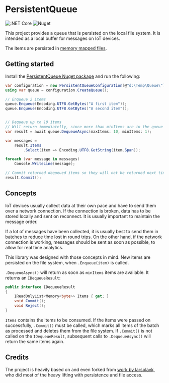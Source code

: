 # PersistentQueue

![.NET Core](https://github.com/Peter-B-/PersistentQueue/workflows/.NET%20Core/badge.svg)
![Nuget](https://img.shields.io/nuget/v/PersistentQueue)

This project provides a queue that is persisted on the local file system. It is intended as a local buffer for messages on IoT devices.

The items are persisted in [memory mapped files](https://docs.microsoft.com/en-us/dotnet/standard/io/memory-mapped-files).

## Getting started

Install the [PersistentQueue Nuget package](https://www.nuget.org/packages/PersistentQueue) and run the following:

```c#
var configuration = new PersistentQueueConfiguration(@"d:\Temp\Queue\");
using var queue = configuration.CreateQueue();

// Enqueue 2 items
queue.Enqueue(Encoding.UTF8.GetBytes("A first item"));
queue.Enqueue(Encoding.UTF8.GetBytes("A second item"));


// Dequeue up to 10 items
// Will return immediatelly, since more than minItems are in the queue
var result = await queue.DequeueAsync(maxItems: 10, minItems: 1);

var messages =
    result.Items
        .Select(item => Encoding.UTF8.GetString(item.Span));

foreach (var message in messages)
	Console.WriteLine(message);

// Commit returned dequeued items so they will not be returned next time.
result.Commit();
```

## Concepts

IoT devices usually collect data at their own pace and have to send them over a network connection. If the connection is broken, data has
to be stored locally and sent on reconnect. It is usually important to maintain the message order.

If a lot of messages have been collected, it is usually best to send them in batches to reduce time lost in round trips.
On the other hand, if the network connection is working, messages should be sent as soon as possible, to allow for real time analytics.

This library was designed with those concepts in mind. New items are persisted on the file system, when `.Enqueue(item)` is called.

`.DequeueAsync()` will return as soon as `minItems` items are available. It returns an `IDequeueResult`:

```c#
public interface IDequeueResult
{
    IReadOnlyList<Memory<byte>> Items { get; }
    void Commit();
    void Reject();
}
```

`Items` contains the items to be consumed. If the items were passed on successfully, `.Commit()` must be called, which marks all items
of the batch as processed and deletes them from the file system. If `.Commit()` is not called on the `IDequeueResult`, subsequent calls to
`.DequeueAsync()` will return the same items again.

## Credits

The project is heavily based on and even forked from [work by larsolavk](https://github.com/larsolavk/PersistentQueue), who did most of the
heavy lifting with persistence and file access.
